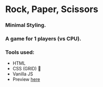 # Rock, Paper, Scissors
### Minimal Styling.
### A game for 1 players (vs CPU).

### Tools used: 

* HTML
* CSS (GRID) :black_square_button:
* Vanilla JS
* Preview [here](https://casualc0der.github.io/rock_paper_scissor_with_js/)

